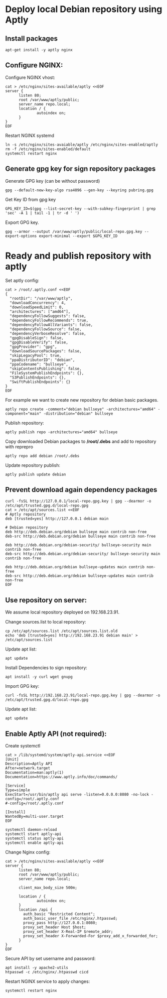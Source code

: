 # Deploy local Debian repository using Aptly

## Install packages
```
apt-get install -y aptly nginx
```

## Configure NGINX:
Configure NGINX vhost:
```
cat > /etc/nginx/sites-available/aptly <<EOF
server {
      listen 80;
      root /var/www/aptly/public;
      server_name repo.local;
      location / {
              autoindex on;
      }
}
EOF
```

Restart NGINX systemd
```
ln -s /etc/nginx/sites-avaiable/aptly /etc/nginx/sites-enabled/aptly
rm -f /etc/nginx/sites-enabled/default
systemctl restart nginx
```

## Generate gpg key for sign repository packages
Generate GPG key (can be without password)
```
gpg --default-new-key-algo rsa4096 --gen-key --keyring pubring.gpg
```

Get Key ID from gpg key
```
GPG_KEY_ID=$(gpg --list-secret-key --with-subkey-fingerprint | grep 'sec' -A 1 | tail -1 | tr -d ' ')
```

Export GPG key.
```
gpg --armor --output /var/www/aptly/public/local-repo.gpg.key --export-options export-minimal --export $GPG_KEY_ID
```

# Ready and publish repository with aptly

Set aptly config:
```
cat > /root/.aptly.conf <<EOF
{
  "rootDir": "/var/www/aptly",
  "downloadConcurrency": 4,
  "downloadSpeedLimit": 0,
  "architectures": ["amd64"],
  "dependencyFollowSuggests": false,
  "dependencyFollowRecommends": true,
  "dependencyFollowAllVariants": false,
  "dependencyFollowSource": false,
  "dependencyVerboseResolve": false,
  "gpgDisableSign": false,
  "gpgDisableVerify": false,
  "gpgProvider": "gpg",
  "downloadSourcePackages": false,
  "skipLegacyPool": true,
  "ppaDistributorID": "debian",
  "ppaCodename": "bullseye",
  "skipContentsPublishing": false,
  "FileSystemPublishEndpoints": {},
  "S3PublishEndpoints": {},
  "SwiftPublishEndpoints": {}
}
EOF
```

For example we want to create new repository for debian basic packages.
```
aptly repo create -comment="debian bullseye" -architectures="amd64" -component="main" -distribution="debian" bullseye
```

Publish repository:
```
aptly publish repo -architectures="amd64" bullseye
```

Copy downloaded Debian packages to **/root/.debs** and add to repository with reprepro
```
aptly repo add debian /root/.debs

```

Update repository publish:
```
aptly publish update debian
```

## Prevent download again dependency packages

```
curl -fsSL http://127.0.0.1/local-repo.gpg.key | gpg --dearmor -o /etc/apt/trusted.gpg.d/local-repo.gpg
cat > /etc/apt/sources.list <<EOF
# Aptly repository
deb [trusted=yes] http://127.0.0.1 debian main

# Debian repository
deb http://deb.debian.org/debian bullseye main contrib non-free
deb-src http://deb.debian.org/debian bullseye main contrib non-free

deb http://deb.debian.org/debian-security/ bullseye-security main contrib non-free
deb-src http://deb.debian.org/debian-security/ bullseye-security main contrib non-free

deb http://deb.debian.org/debian bullseye-updates main contrib non-free
deb-src http://deb.debian.org/debian bullseye-updates main contrib non-free
EOF
```

## Use repository on server:
We assume local repository deployed on 192.168.23.91.

Change sources.list to local repository:
```
cp /etc/apt/sources.list /etc/apt/sources.list.old
echo 'deb [trusted=yes] http://192.168.23.91 debian main' > /etc/apt/sources.list
```

Update apt list:
```
apt update
```

Install Dependencies to sign repository:
```
apt install -y curl wget gnupg
```

Import GPG key:
```
curl -fsSL http://192.168.23.91/local-repo.gpg.key | gpg --dearmor -o /etc/apt/trusted.gpg.d/local-repo.gpg
```

Update apt list:
```
apt update
```

## Enable Aptly API (not required):

Create systemctl
```
cat > /lib/systemd/system/aptly-api.service <<EOF
[Unit]
Description=Aptly API
After=network.target
Documentation=man:aptly(1)
Documentation=https://www.aptly.info/doc/commands/

[Service]
Type=simple
ExecStart=/usr/bin/aptly api serve -listen=0.0.0.0:8080 -no-lock -config=/root/.aptly.conf
#-config=/root/.aptly.conf

[Install]
WantedBy=multi-user.target
EOF

systemctl daemon-reload
systemctl start aptly-api
systemctl status aptly-api
systemctl enable aptly-api
```

Change Nginx config:
```
cat > /etc/nginx/sites-available/aptly <<EOF
server {
      listen 80;
      root /var/www/aptly/public;
      server_name repo.local;

      client_max_body_size 500m;

      location / {
              autoindex on;
      }
      location /api {
        auth_basic "Restricted Content";
        auth_basic_user_file /etc/nginx/.htpasswd;
        proxy_pass http://127.0.0.1:8080;
        proxy_set_header Host $host;
        proxy_set_header X-Real-IP $remote_addr;
        proxy_set_header X-Forwarded-For $proxy_add_x_forwarded_for;
      }
}
EOF
```

Secure API by set username and password:
```
apt install -y apache2-utils
htpasswd -c /etc/nginx/.htpasswd cicd
```

Restart NGINX service to apply changes:
```
systemctl restart nginx
```
